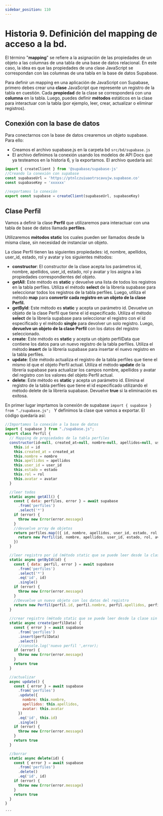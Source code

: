 ```yaml
---
sidebar_position: 110
---
```


# Historia 9. Definición del mapping de acceso a la bd.

El término "**mapping**" se refiere a la asignación de las propiedades de un objeto a las columnas de una tabla de una base de datos relacional. En este caso, la idea es que las propiedades de una clase JavaScript se correspondan con las columnas de una tabla en la base de datos Supabase.

Para definir un mapping en una aplicación de JavaScript con Supabase, primero debes crear una **clase** JavaScript que represente un registro de la tabla en cuestión. Cada **propiedad** de la clase se corresponderá con una **columna** en la tabla. Luego, puedes definir **métodos** estáticos en la clase para interactuar con la tabla (por ejemplo, leer, crear, actualizar o eliminar registros).

## Conexión con la base de datos

Para conectarnos con la base de datos crearemos un objeto supabase. Para ello:
- Creamos el archivo supabase.js en la carpeta bd `src/bd/supabase.js`
- El archivo definimos la conexión usando los modelos de API Docs que ya testeamos en la historia 6, y la exportamos. El archivo quedaría así:
  
```js title="supabase.js"
import { createClient } from '@supabase/supabase-js'
//Creando la conexión con supabase
const supabaseUrl = 'https://ptnlczuiuaotrscavujw.supabase.co'
const supabaseKey = 'xxxxxx'

//exportamos la conexión
export const supabase = createClient(supabaseUrl, supabaseKey)

``` 
## Clase Perfil

Vamos a definir la clase **Perfil** que utilizaremos para interactuar con una tabla de base de datos llamada **perfiles**. 

Utilizaremos **métodos static** los cuales pueden ser llamados desde la misma clase, sin necesidad de instanciar un objeto.

La clase Perfil tienen las siguientes propiedades: id, nombre, apellidos, user_id, estado, rol y avatar y los siguientes métodos:

- **constructor**: El constructor de la clase acepta los parámetros id, nombre, apellidos, user_id, estado, rol y avatar y los asigna a las propiedades correspondientes del objeto.
- **getAll**: Este método es **static** y devuelve una lista de todos los registros en la tabla perfiles. 
  Utiliza el método **select** de la librería supabase para seleccionar todos los registros de la tabla perfiles. Luego, utiliza el método **map** para **convertir cada registro en un objeto de la clase Perfil.**
- **getById**: Este método es **static** y acepta un parámetro id. Devuelve un objeto de la clase Perfil que tiene el id especificado.
  Utiliza el método **select** de la librería supabase para seleccionar el registro con el id especificado y el método **single** para devolver un solo registro. Luego, **devuelve un objeto de la clase Perfil** con los datos del registro seleccionado.
- **create**: Este método es **static** y acepta un objeto perfilData que contiene los datos para un nuevo registro de la tabla perfiles. 
  Utiliza el método **insert** de la librería supabase para insertar el nuevo registro en la tabla perfiles.
- **update**: Este método actualiza el registro de la tabla perfiles que tiene el mismo id que el objeto Perfil actual. 
  Utiliza el método **update** de la librería supabase para actualizar los campos nombre, apellidos y avatar del registro con los valores del objeto Perfil actual.
- **delete**: Este método es **static** y acepta un parámetro id. 
  Elimina el registro de la tabla perfiles que tiene el id especificado utilizando el método delete de la librería supabase. Devuelve **true** si la eliminación es exitosa.


En primer lugar imprtamos la conexión de supabase `import { supabase } from "./supabase.js";
` 
Y definimos la clase que vamos a exportar. El código quedaría así:

```js title="perfil.js"
//Importamos la conexión a la base de datos
import { supabase } from "./supabase.js";
export class Perfil {
  // Mapping de propiedades de la tabla perfiles
  constructor(id=null, created_at=null, nombre=null, apellidos=null, user_id=null, estado=null, rol=null, avatar=null) {
    this.id = id
    this.created_at = created_at
    this.nombre = nombre
    this.apellidos = apellidos
    this.user_id = user_id
    this.estado = estado
    this.rol = rol
    this.avatar = avatar
  }

  //leer todos
  static async getAll() {
    const { data: perfiles, error } = await supabase
      .from('perfiles')
      .select('*')
    if (error) {
      throw new Error(error.message)
    }
    //devuelve array de objetos 
    return perfiles.map(({ id, nombre, apellidos, user_id, estado, rol, avatar }) => {
      return new Perfil(id, nombre, apellidos, user_id, estado, rol, avatar)
    })
  }

  //leer registro por id (método static que se puede leer desde la clase sin necesidad de crear una instancia)
  static async getById(id) {
    const { data: perfil, error } = await supabase
      .from('perfiles')
      .select('*')
      .eq('id', id)
      .single()
    if (error) {
      throw new Error(error.message)
    }
    //Devuelve un nuevo objeto con los datos del registro
    return new Perfil(perfil.id, perfil.nombre, perfil.apellidos, perfil.user_id, perfil.estado, perfil.rol, perfil.avatar)
  }
  
  //crear registro (método static que se puede leer desde la clase sin necesidad de crear una instancia)
  static async create(perfilData) {    
    const { error } = await supabase
      .from('perfiles')
      .insert(perfilData)
      .select()
      //console.log('nuevo perfil ',error);
    if (error) {
      throw new Error(error.message)
    }
    return true
  }

  //actualizar
  async update() {
    const { error } = await supabase
      .from('perfiles')
      .update({
        nombre: this.nombre,
        apellidos: this.apellidos,
        avatar: this.avatar
      })
      .eq('id', this.id)
      .single()
    if (error) {
      throw new Error(error.message)
    }
    return true
  }

  //borrar
  static async delete(id) {
    const { error } = await supabase
      .from('perfiles')
      .delete()
      .eq('id', id)
    if (error) {
      throw new Error(error.message)
    }
    return true
  }
}

´´´
